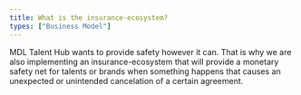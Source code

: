 ```yaml
---
title: What is the insurance-ecosystem?
types: ["Business Model"]
---
```

MDL Talent Hub wants to provide safety however it can. That is why we are also implementing an insurance-ecosystem that will provide a monetary safety net for talents or brands when something happens that causes an unexpected or unintended cancelation of a certain agreement.